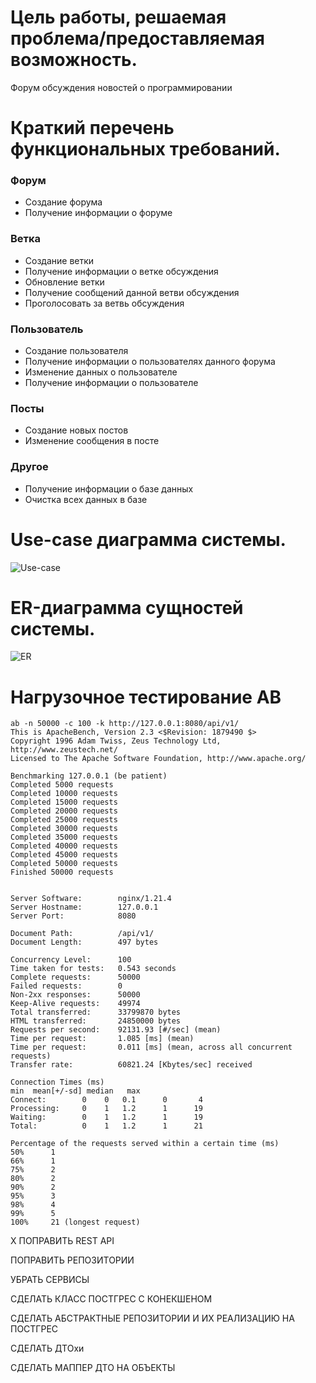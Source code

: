 # Цель работы, решаемая проблема/предоставляемая возможность.
Форум обсуждения новостей о программировании

# Краткий перечень функциональных требований.
### Форум
* Создание форума
* Получение информации о форуме

### Ветка
* Создание ветки
* Получение информации о ветке обсуждения
* Обновление ветки
* Получение сообщений данной ветви обсуждения
* Проголосовать за ветвь обсуждения

### Пользователь
* Создание пользователя
* Получение информации о пользователях данного форума
* Изменение данных о пользователе
* Получение информации о пользователе

### Посты
* Создание новых постов
* Изменение сообщения в посте


### Другое
* Получение информации о базе данных
* Очистка всех данных в базе



# Use-case диаграмма системы.
![Use-case](./docs/img/use-case.png)

# ER-диаграмма сущностей системы.
![ER](./docs/img/ER.png)

# Нагрузочное тестирование AB
```
ab -n 50000 -c 100 -k http://127.0.0.1:8080/api/v1/
This is ApacheBench, Version 2.3 <$Revision: 1879490 $>
Copyright 1996 Adam Twiss, Zeus Technology Ltd, http://www.zeustech.net/
Licensed to The Apache Software Foundation, http://www.apache.org/

Benchmarking 127.0.0.1 (be patient)
Completed 5000 requests
Completed 10000 requests
Completed 15000 requests
Completed 20000 requests
Completed 25000 requests
Completed 30000 requests
Completed 35000 requests
Completed 40000 requests
Completed 45000 requests
Completed 50000 requests
Finished 50000 requests


Server Software:        nginx/1.21.4
Server Hostname:        127.0.0.1
Server Port:            8080

Document Path:          /api/v1/
Document Length:        497 bytes

Concurrency Level:      100
Time taken for tests:   0.543 seconds
Complete requests:      50000
Failed requests:        0
Non-2xx responses:      50000
Keep-Alive requests:    49974
Total transferred:      33799870 bytes
HTML transferred:       24850000 bytes
Requests per second:    92131.93 [#/sec] (mean)
Time per request:       1.085 [ms] (mean)
Time per request:       0.011 [ms] (mean, across all concurrent requests)
Transfer rate:          60821.24 [Kbytes/sec] received

Connection Times (ms)
min  mean[+/-sd] median   max
Connect:        0    0   0.1      0       4
Processing:     0    1   1.2      1      19
Waiting:        0    1   1.2      1      19
Total:          0    1   1.2      1      21

Percentage of the requests served within a certain time (ms)
50%      1
66%      1
75%      2
80%      2
90%      2
95%      3
98%      4
99%      5
100%     21 (longest request)
```

X ПОПРАВИТЬ REST API

ПОПРАВИТЬ РЕПОЗИТОРИИ

УБРАТЬ СЕРВИСЫ

СДЕЛАТЬ КЛАСС ПОСТГРЕС С КОНЕКШЕНОМ

СДЕЛАТЬ АБСТРАКТНЫЕ РЕПОЗИТОРИИ И ИХ РЕАЛИЗАЦИЮ НА ПОСТГРЕС

СДЕЛАТЬ ДТОхи

СДЕЛАТЬ МАППЕР ДТО НА ОБЪЕКТЫ
